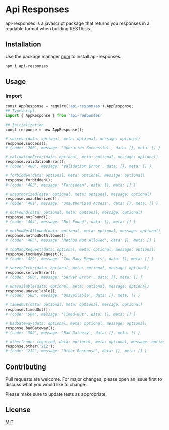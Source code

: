 # Api Responses

api-responses is a javascript package that returns you responses in a readable format when building RESTApis.

## Installation

Use the package manager [npm](https://www.npmjs.com/package/api-responses) to install api-responses.

```bash
npm i api-responses
```

## Usage

### Import

```python
const AppResponse = require('api-responses').AppResponse;
## Typescript
import { AppResponse } from 'api-responses'

## Initialization
const response = new AppResponse();

```

```python
# success(data: optional, meta: optional, message: optional)
response.success();
# {code: '200', message: 'Operation Successful', data: [}, meta: [] }

# validationError(data: optional, meta: optional, message: optional)
response.validationError();
# {code: '400', message: 'Validation Error', data: [}, meta: [] }

# forbidden(data: optional, meta: optional, message: optional)
response.forbidden();
# {code: '403', message: 'Forbidden', data: [}, meta: [] }

# unauthorized(data: optional, meta: optional, message: optional)
response.unauthorized();
# {code: '401', message: 'Unauthorized Access', data: [}, meta: [] }

# notFound(data: optional, meta: optional, message: optional)
response.notFound();
# {code: '404', message: 'Not Found', data: [}, meta: [] }

# methodNotAllowed(data: optional, meta: optional, message: optional)
response.methodNotAllowed();
# {code: '405', message: 'Method Not Allowed', data: [}, meta: [] }

# tooManyRequest(data: optional, meta: optional, message: optional)
response.tooManyRequest();
# {code: '429', message: 'Too Many Requests', data: [}, meta: [] }

# serverError(data: optional, meta: optional, message: optional)
response.serverError();
# {code: '500', message: 'Server Error', data: [}, meta: [] }

# unavailable(data: optional, meta: optional, message: optional)
response.unavailable();
# {code: '503', message: 'Unavailable', data: [}, meta: [] }

# timedOut(data: optional, meta: optional, message: optional)
response.timedOut();
# {code: '504', message: 'Timed-Out', data: [}, meta: [] }

# badGateway(data: optional, meta: optional, message: optional)
response.badGateway();
# {code: '502', message: 'Bad Gateway', data: [}, meta: [] }

# other(code: required, data: optional, meta: optional, message: optional)
response.other('212');
# {code: '212', message: 'Other Response', data: [}, meta: [] }

```

## Contributing

Pull requests are welcome. For major changes, please open an issue first to discuss what you would like to change.

Please make sure to update tests as appropriate.

## License

[MIT](https://opensource.org/licenses/MIT)
